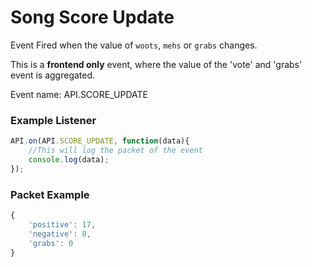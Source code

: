 # Song Score Update

Event Fired when the value of `woots`, `mehs` or `grabs` changes.

This is a **frontend only** event, where the value of the 'vote' and 'grabs' event is aggregated.

Event name: API.SCORE_UPDATE

### Example Listener

```js
API.on(API.SCORE_UPDATE, function(data){
    //This will log the packet of the event
    console.log(data);
});
```

### Packet Example

```js
{
    'positive': 17, 
    'negative': 0, 
    'grabs': 0
}
```